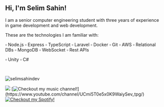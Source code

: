 <!--<img align="right" src="https://github-readme-streak-stats.herokuapp.com?user=selimsahindev&theme=dark&hide_border=true&date_format=M%20j%5B%2C%20Y%5D&ring=2234AE&fire=D3D3D3&currStreakLabel=D3D3D3&sideNums=7A7ADB" alt="Github Streak" />-->

<!--<a href="https://leetcode.com/selimsahin/">
  <img align="right" src="https://leetcard.jacoblin.cool/selimsahin?theme=nord&font=Ubuntu&ext=heatmap&border=0&radius=4&hide=ranking&animation=false" alt="LeetCode Stats" /> 
</a>-->

## Hi, I'm Selim Sahin!

I am a senior computer engineering student with three years of experience in game development and web development.

These are the technologies I am familiar with:

▫️ Node.js ▫️ Express ▫️ TypeScript ▫️ Laravel ▫️ Docker ▫️ Git ▫️ AWS ▫️ Relational DBs ▫️ MongoDB ▫️ WebSocket ▫️ Rest APIs

▫️ Unity ▫️ C#

<br />

<p><img src="https://komarev.com/ghpvc/?username=selimsahindev&label=Profile%20views&color=0e75b6&style=flat" alt="selimsahindev" /></p>

[![](https://img.shields.io/badge/linkedin-%230077B5.svg?&style=for-the-badge&logo=linkedin&logoColor=white)](https://www.linkedin.com/in/selim-sahin/)
[![Checkout my music channel!](https://img.shields.io/badge/youtube-%23D92929.svg?&style=for-the-badge&logo=youtube&logoColor=white")](https://www.youtube.com/channel/UCmi5T0e5x0K9WaiySev_tpg/)
[![Checkout my Spotify!](https://img.shields.io/badge/spotify-%2305B055.svg?&style=for-the-badge&logo=spotify&logoColor=white)](https://open.spotify.com/artist/1tG7qanMNGFhLdSHX6gNwo?si=JXNM6TH1SXSTGLoXSpXIvw/)

<!--![snake svg](https://github.com/selimsahindev/selimsahindev/blob/output/github-contribution-grid-snake.svg)-->
